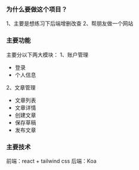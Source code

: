 ### 为什么要做这个项目？
1、主要是想练习下后端增删改查
2、帮朋友做一个网站

### 主要功能
主要分以下两大模块：
1、账户管理
  - 登录
  - 个人信息

2、文章管理
  - 文章列表
  - 文章详情
  - 创建文章
  - 保存草稿
  - 发布文章

### 主要技术
前端：react + tailwind css
后端：Koa

